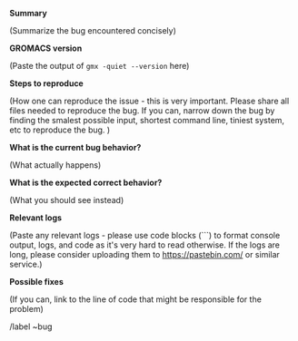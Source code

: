 **Summary**

(Summarize the bug encountered concisely)

**GROMACS version**

(Paste the output of `gmx -quiet --version` here)

**Steps to reproduce**

(How one can reproduce the issue - this is very important. Please share all files needed to reproduce the bug. If you can, narrow down the bug by finding the smalest possible input, shortest command line, tiniest system, etc to reproduce the bug. )

**What is the current bug behavior?**

(What actually happens)

**What is the expected correct behavior?**

(What you should see instead)


**Relevant logs**

(Paste any relevant logs - please use code blocks (```) to format console output, logs, and code as it's very hard to read otherwise. If the logs are long, please consider uploading them to https://pastebin.com/ or similar service.)

**Possible fixes**

(If you can, link to the line of code that might be responsible for the problem)

/label ~bug


